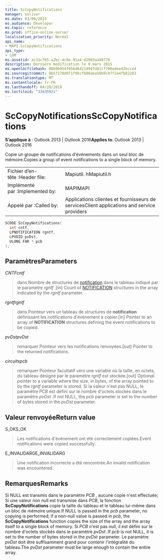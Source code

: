 ```yaml
---
title: ScCopyNotifications
manager: soliver
ms.date: 03/09/2015
ms.audience: Developer
ms.topic: reference
ms.prod: office-online-server
localization_priority: Normal
api_name:
- MAPI.ScCopyNotifications
api_type:
- COM
ms.assetid: ac31cf65-a2bc-4c8e-91a4-d2903aa98776
description: Dernière modification le 9 mars 2015
ms.openlocfilehash: 08b9b954f856d64214947d81cf700adee42bcce4
ms.sourcegitcommit: 8657170d071f9bcf680aba50b9c07f2a4fb82283
ms.translationtype: MT
ms.contentlocale: fr-FR
ms.lasthandoff: 04/28/2019
ms.locfileid: "33435921"
---
```

# <a name="sccopynotifications"></a><span data-ttu-id="59973-103">ScCopyNotifications</span><span class="sxs-lookup"><span data-stu-id="59973-103">ScCopyNotifications</span></span>

  
  
<span data-ttu-id="59973-104">**S’applique à** : Outlook 2013 | Outlook 2016</span><span class="sxs-lookup"><span data-stu-id="59973-104">**Applies to**: Outlook 2013 | Outlook 2016</span></span> 
  
<span data-ttu-id="59973-105">Copie un groupe de notifications d'événements dans un seul bloc de mémoire.</span><span class="sxs-lookup"><span data-stu-id="59973-105">Copies a group of event notifications to a single block of memory.</span></span> 
  
|||
|:-----|:-----|
|<span data-ttu-id="59973-106">Fichier d’en-tête :</span><span class="sxs-lookup"><span data-stu-id="59973-106">Header file:</span></span>  <br/> |<span data-ttu-id="59973-107">Mapiutil. h</span><span class="sxs-lookup"><span data-stu-id="59973-107">Mapiutil.h</span></span>  <br/> |
|<span data-ttu-id="59973-108">Implémenté par :</span><span class="sxs-lookup"><span data-stu-id="59973-108">Implemented by:</span></span>  <br/> |<span data-ttu-id="59973-109">MAPI</span><span class="sxs-lookup"><span data-stu-id="59973-109">MAPI</span></span>  <br/> |
|<span data-ttu-id="59973-110">Appelé par :</span><span class="sxs-lookup"><span data-stu-id="59973-110">Called by:</span></span>  <br/> |<span data-ttu-id="59973-111">Applications clientes et fournisseurs de services</span><span class="sxs-lookup"><span data-stu-id="59973-111">Client applications and service providers</span></span>  <br/> |
   
```cpp
SCODE ScCopyNotifications(
  int cntf,
  LPNOTIFICATION rgntf,
  LPVOID pvDst,
  ULONG FAR * pcb
);
```

## <a name="parameters"></a><span data-ttu-id="59973-112">Paramètres</span><span class="sxs-lookup"><span data-stu-id="59973-112">Parameters</span></span>

 <span data-ttu-id="59973-113">_CNTF_</span><span class="sxs-lookup"><span data-stu-id="59973-113">_cntf_</span></span>
  
> <span data-ttu-id="59973-114">dans Nombre de structures de [notification](notification.md) dans le tableau indiqué par le paramètre _rgntf_ .</span><span class="sxs-lookup"><span data-stu-id="59973-114">[in] Count of [NOTIFICATION](notification.md) structures in the array indicated by the  _rgntf_ parameter.</span></span> 
    
 <span data-ttu-id="59973-115">_rgntf_</span><span class="sxs-lookup"><span data-stu-id="59973-115">_rgntf_</span></span>
  
> <span data-ttu-id="59973-116">dans Pointeur vers un tableau de structures de **notification** définissant les notifications d'événement à copier.</span><span class="sxs-lookup"><span data-stu-id="59973-116">[in] Pointer to an array of **NOTIFICATION** structures defining the event notifications to be copied.</span></span> 
    
 <span data-ttu-id="59973-117">_pvDst_</span><span class="sxs-lookup"><span data-stu-id="59973-117">_pvDst_</span></span>
  
> <span data-ttu-id="59973-118">remarquer Pointeur vers les notifications renvoyées.</span><span class="sxs-lookup"><span data-stu-id="59973-118">[out] Pointer to the returned notifications.</span></span> 
    
 <span data-ttu-id="59973-119">_circuits_</span><span class="sxs-lookup"><span data-stu-id="59973-119">_pcb_</span></span>
  
> <span data-ttu-id="59973-120">remarquer Pointeur facultatif vers une variable où la taille, en octets, du tableau désigné par le paramètre _rgntf_ est stockée.</span><span class="sxs-lookup"><span data-stu-id="59973-120">[out] Optional pointer to a variable where the size, in bytes, of the array pointed to by the  _rgntf_ parameter is stored.</span></span> <span data-ttu-id="59973-121">Si la valeur n'est pas NULL, le paramètre _PCB_ est défini sur le nombre d'octets stockés dans le paramètre _pvDst_ .</span><span class="sxs-lookup"><span data-stu-id="59973-121">If not NULL, the  _pcb_ parameter is set to the number of bytes stored in the  _pvDst_ parameter.</span></span> 
    
## <a name="return-value"></a><span data-ttu-id="59973-122">Valeur renvoyée</span><span class="sxs-lookup"><span data-stu-id="59973-122">Return value</span></span>

<span data-ttu-id="59973-123">S_OK</span><span class="sxs-lookup"><span data-stu-id="59973-123">S_OK</span></span>
  
> <span data-ttu-id="59973-124">Les notifications d'événement ont été correctement copiées.</span><span class="sxs-lookup"><span data-stu-id="59973-124">Event notifications were copied successfully.</span></span>
    
<span data-ttu-id="59973-125">E_INVALIDARG</span><span class="sxs-lookup"><span data-stu-id="59973-125">E_INVALIDARG</span></span>
  
> <span data-ttu-id="59973-126">Une notification incorrecte a été rencontrée.</span><span class="sxs-lookup"><span data-stu-id="59973-126">An invalid notification was encountered.</span></span>
    
## <a name="remarks"></a><span data-ttu-id="59973-127">Remarques</span><span class="sxs-lookup"><span data-stu-id="59973-127">Remarks</span></span>

<span data-ttu-id="59973-128">Si NULL est transmis dans le paramètre _PCB_ , aucune copie n'est effectuée; Si une valeur non null est transmise dans _PCB_, la fonction **ScCopyNotifications** copie la taille du tableau et le tableau lui-même dans un bloc de mémoire unique.</span><span class="sxs-lookup"><span data-stu-id="59973-128">If NULL is passed in the  _pcb_ parameter, no copying is performed; if a non-null value is passed in  _pcb_, the **ScCopyNotifications** function copies the size of the array and the array itself to a single block of memory.</span></span> <span data-ttu-id="59973-129">Si _PCB_ n'est pas null, il est défini sur le nombre d'octets stockés dans le paramètre _pvDst_ .</span><span class="sxs-lookup"><span data-stu-id="59973-129">If  _pcb_ is not NULL, it is set to the number of bytes stored in the  _pvDst_ parameter.</span></span> <span data-ttu-id="59973-130">Le paramètre _pvDst_ doit être suffisamment grand pour contenir l'intégralité du tableau.</span><span class="sxs-lookup"><span data-stu-id="59973-130">The  _pvDst_ parameter must be large enough to contain the entire array.</span></span> 
  

